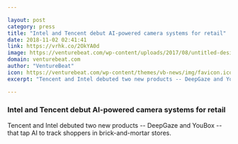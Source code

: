 ```yaml
---

layout: post
category: press
title: "Intel and Tencent debut AI-powered camera systems for retail"
date: 2018-11-02 02:41:41
link: https://vrhk.co/2OkYA0d
image: https://venturebeat.com/wp-content/uploads/2017/08/untitled-design29.jpg?fit=1200%2C850&strip=all
domain: venturebeat.com
author: "VentureBeat"
icon: https://venturebeat.com/wp-content/themes/vb-news/img/favicon.ico
excerpt: "Tencent and Intel debuted two new products -- DeepGaze and YouBox -- that tap AI to track shoppers in brick-and-mortar stores."

---
```


### Intel and Tencent debut AI-powered camera systems for retail

Tencent and Intel debuted two new products -- DeepGaze and YouBox -- that tap AI to track shoppers in brick-and-mortar stores.